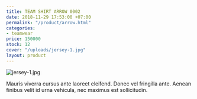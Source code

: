 ```yaml
---
title: TEAM SHIRT ARROW 0002
date: 2018-11-29 17:53:00 +07:00
permalink: "/product/arrow.html"
categories:
- teamwear
price: 150000
stock: 12
cover: "/uploads/jersey-1.jpg"
layout: product
---
```


![jersey-1.jpg](/uploads/jersey-1.jpg)

Mauris viverra cursus ante laoreet eleifend. Donec vel fringilla ante. Aenean finibus velit id urna vehicula, nec maximus est sollicitudin.